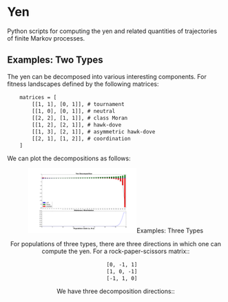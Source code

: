 Yen
===

Python scripts for computing the yen and related quantities of trajectories
of finite Markov processes.

Examples: Two Types
-------------------

The yen can be decomposed into various interesting components. For fitness 
landscapes defined by the following matrices:

```
    matrices = [
        [[1, 1], [0, 1]], # tournament
        [[1, 0], [0, 1]], # neutral
        [[2, 2], [1, 1]], # class Moran
        [[1, 2], [2, 1]], # hawk-dove
        [[1, 3], [2, 1]], # asymmetric hawk-dove
        [[2, 1], [1, 2]], # coordination
    ]
```

We can plot the decompositions as follows:

<div style="text-align:center">
<img src ="/two_type_decompositions/0.png" width="50%/>
<img src ="/two_type_decompositions/1.png" width="50%/>
<img src ="/two_type_decompositions/2.png" width="50%/>
<img src ="/two_type_decompositions/3.png" width="50%/>
<img src ="/two_type_decompositions/4.png" width="50%/>
<img src ="/two_type_decompositions/5.png" width="50%/>
</div>

Examples: Three Types
---------------------

For populations of three types, there are three directions in which one can compute the yen. For a rock-paper-scissors matrix::

```
    [0, -1, 1]
    [1, 0, -1]
    [-1, 1, 0]
```

We have three decomposition directions::

<div style="text-align:center">
<img src ="/three_type_decompositions/16_0_1.png" width="50%/>
<img src ="/three_type_decompositions/16_1_2.png" width="50%/>
<img src ="/three_type_decompositions/16_2_0.png" width="50%/>
</div>
